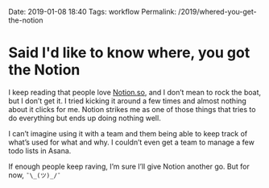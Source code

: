 Date: 2019-01-08 18:40
Tags: workflow 
Permalink: /2019/whered-you-get-the-notion


# Said I'd like to know where, you got the Notion

I keep reading that people love [Notion.so][1], and I don’t mean to rock the boat, but I don’t get it. I tried kicking it around a few times and almost nothing about it clicks for me. Notion strikes me as one of those things that tries to do everything but ends up doing nothing well.

I can’t imagine using it with a team and them being able to keep track of what’s used for what and why. I couldn’t even get a team to manage a few todo lists in Asana.

If enough people keep raving, I’m sure I’ll give Notion another go. But for now, `¯\_(ツ)_/¯`


[1]:	https://www.notion.so/